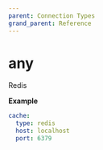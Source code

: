 ```yaml
---
parent: Connection Types
grand_parent: Reference
---
```


# any

Redis


**Example**

```yaml
cache:
  type: redis
  host: localhost
  port: 6379

```


